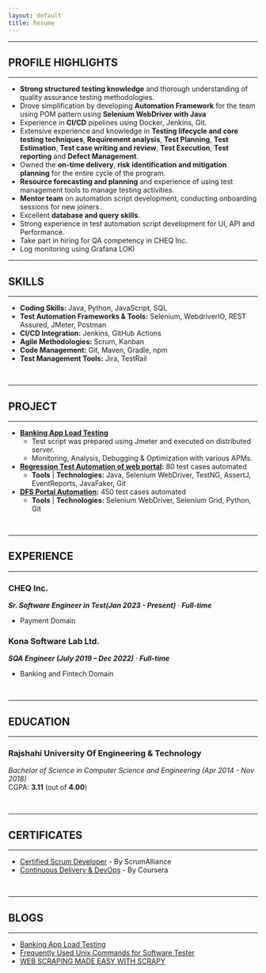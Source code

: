 ```yaml
---
layout: default
title: Resume
---
```


---
## PROFILE HIGHLIGHTS
---
* **Strong structured testing knowledge** and thorough understanding of quality assurance testing methodologies.
* Drove simplification by developing **Automation Framework** for the team using POM pattern using **Selenium WebDriver with Java**
* Experience in **CI/CD** pipelines using Docker, Jenkins, Git.
* Extensive experience and knowledge in **Testing lifecycle and core testing techniques**, **Requirement analysis**,
**Test Planning**, **Test Estimation**, **Test case writing and review**, **Test Execution**, **Test reporting** and **Defect Management**.
* Owned the **on-time delivery**, **risk identification and mitigation planning** for the entire cycle of the program.
* **Resource forecasting and planning** and experience of using test management tools to manage testing activities.
* **Mentor team** on automation script development, conducting onboarding sessions for new joiners.
* Excellent **database  and query skills**.
* Strong experience in test automation script development for UI, API and Performance.
* Take part in hiring for QA competency in CHEQ Inc.
* Log monitoring using Grafana LOKI


---
## SKILLS
---

- **Coding Skills:**  Java, Python, JavaScript, SQL
- **Test Automation Frameworks & Tools:** Selenium, WebdriverIO, REST Assured, JMeter, Postman
- **CI/CD Integration:** Jenkins, GitHub Actions
- **Agile Methodologies:** Scrum, Kanban
- **Code Management:** Git, Maven, Gradle, npm
- **Test Management Tools:** Jira, TestRail

<br />

---
## PROJECT
---
* **[Banking App Load Testing]()**
  - Test script was prepared using Jmeter and executed on distributed server.
  - Monitoring, Analysis, Debugging & Optimization with various APMs.
* **[Regression Test Automation of web portal](https://github.com/humayun-ashik/mbl-system-portal-regression):** 80 test cases automated
  - **Tools** &#124; **Technologies:** Java, Selenium WebDriver, TestNG, AssertJ, EventReports, JavaFaker, Git
* **[DFS Portal Automation](https://github.com/humayun-ashik/mbl-system-portal-regression):** 450 test cases automated
  - **Tools** &#124; **Technologies:** Selenium WebDriver, Selenium Grid, Python, Git
  
<br />

---
## EXPERIENCE
---

### CHEQ Inc.  
***Sr. Software Engineer in Test(Jan 2023 - Present)*** &middot;	***Full-time***   
- Payment Domain 

### Kona Software Lab Ltd.     
***SQA Engineer (July 2019 – Dec 2022)*** &middot;	***Full-time***  
- Banking and Fintech Domain

<br />

---
## EDUCATION
---
### Rajshahi University Of Engineering & Technology 
*Bachelor of Science in Computer Science and Engineering (Apr 2014 - Nov 2018)*  
CGPA: **3.11** (out of **4.00**)

<br />

---
## CERTIFICATES
---
* [Certified Scrum Developer](https://certification.scrumalliance.org/accounts/1483146-humayun-ahmed-ashik/certifications/1734209-csd) - By ScrumAlliance
* [Continuous Delivery & DevOps](https://www.coursera.org/account/accomplishments/certificate/7W8GAF8R5L7X) - By Coursera

<br />

---
## BLOGS
---
* [Banking App Load Testing](https://fintechbd.com/quality-assurance/)
* [Frequently Used Unix Commands for Software Tester](https://humayun-ashik.hashnode.dev/frequently-used-unix-commands-for-software-tester)
* [WEB SCRAPING MADE EASY WITH SCRAPY](https://automation-alchemist.blogspot.com/2023/09/web-scraping-made-easy-with-scrapy.html)